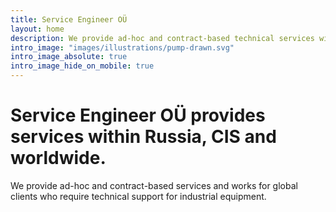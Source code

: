 ```yaml
---
title: Service Engineer OÜ
layout: home
description: We provide ad-hoc and contract-based technical services within Russia, CIS and worldwide. Our expertise are Centrifugal pumps, Electrical Motors and Controls.
intro_image: "images/illustrations/pump-drawn.svg"
intro_image_absolute: true
intro_image_hide_on_mobile: true
---
```


# Service Engineer OÜ provides services within Russia, CIS and worldwide.
We provide ad-hoc and contract-based services and works for global clients who require technical support for industrial equipment.
